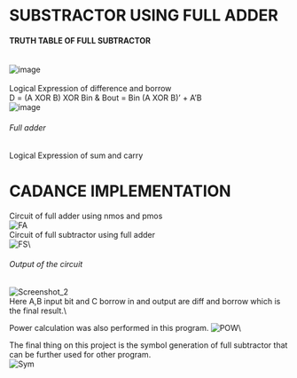 # SUBSTRACTOR USING FULL ADDER

#### TRUTH TABLE OF FULL SUBTRACTOR 
\
![image](https://github.com/user-attachments/assets/b8e123c0-f660-4c74-bc3b-15e495a18832) \
\
Logical Expression of difference and borrow \
D = (A XOR B) XOR Bin & Bout = Bin (A XOR B)’ + A’B\
![image](https://github.com/user-attachments/assets/5b28d0c0-a6c3-4678-8441-66ea3fb4d46f)
###### Full adder 
Logical Expression of sum and carry 
# CADANCE IMPLEMENTATION
Circuit of full adder using nmos and pmos\
![FA](https://github.com/user-attachments/assets/ce82067a-422d-4305-a69b-9a7ee4365bcb)\
Circuit of full subtractor using full adder\
![FS](https://github.com/user-attachments/assets/875c31fc-1c66-4213-8d18-8587a537385f)\

###### Output of the circuit
![Screenshot_2](https://github.com/user-attachments/assets/8fb7918a-f47d-4f1f-8310-fd123a915577)\
Here A,B input bit and C borrow in and output are diff and borrow which is the final result.\

Power calculation was also performed in this program.
![POW](https://github.com/user-attachments/assets/b3b36914-2f73-4f6d-b8ae-2fe5cf54e44e)\

The final thing on this project is the symbol generation of full subtractor that can be further used for other program.\
![Sym](https://github.com/user-attachments/assets/64b0fc79-6294-49bd-ab4b-a14a3b922d9c)



